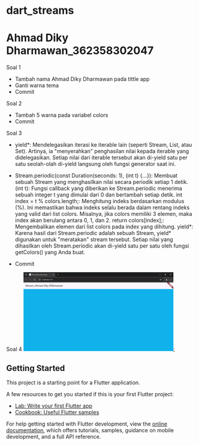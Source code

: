 # dart_streams

# Ahmad Diky Dharmawan_362358302047

Soal 1
- Tambah nama Ahmad Diky Dharmawan pada tittle app
- Ganti warna tema
- Commit

Soal 2
- Tambah 5 warna pada variabel colors
- Commit

Soal 3
- yield*: Mendelegasikan iterasi ke iterable lain (seperti Stream, List, atau Set). Artinya, ia "menyerahkan" penghasilan nilai kepada iterable yang didelegasikan. Setiap nilai dari iterable tersebut akan di-yield satu per satu seolah-olah di-yield langsung oleh fungsi generator saat ini.

- Stream.periodic(const Duration(seconds: 1), (int t) {...}): Membuat sebuah Stream yang menghasilkan nilai secara periodik setiap 1 detik.
(int t): Fungsi callback yang diberikan ke Stream.periodic menerima sebuah integer t yang dimulai dari 0 dan bertambah setiap detik.
int index = t % colors.length;: Menghitung indeks berdasarkan modulus (%). Ini memastikan bahwa indeks selalu berada dalam rentang indeks yang valid dari list colors. Misalnya, jika colors memiliki 3 elemen, maka index akan berulang antara 0, 1, dan 2.
return colors[index];: Mengembalikan elemen dari list colors pada index yang dihitung.
yield*: Karena hasil dari Stream.periodic adalah sebuah Stream, yield* digunakan untuk "meratakan" stream tersebut. Setiap nilai yang dihasilkan oleh Stream.periodic akan di-yield satu per satu oleh fungsi getColors() yang Anda buat.

- Commit

Soal 4
![gif](assets/gif/01.gif);

## Getting Started

This project is a starting point for a Flutter application.

A few resources to get you started if this is your first Flutter project:

- [Lab: Write your first Flutter app](https://docs.flutter.dev/get-started/codelab)
- [Cookbook: Useful Flutter samples](https://docs.flutter.dev/cookbook)

For help getting started with Flutter development, view the
[online documentation](https://docs.flutter.dev/), which offers tutorials,
samples, guidance on mobile development, and a full API reference.
